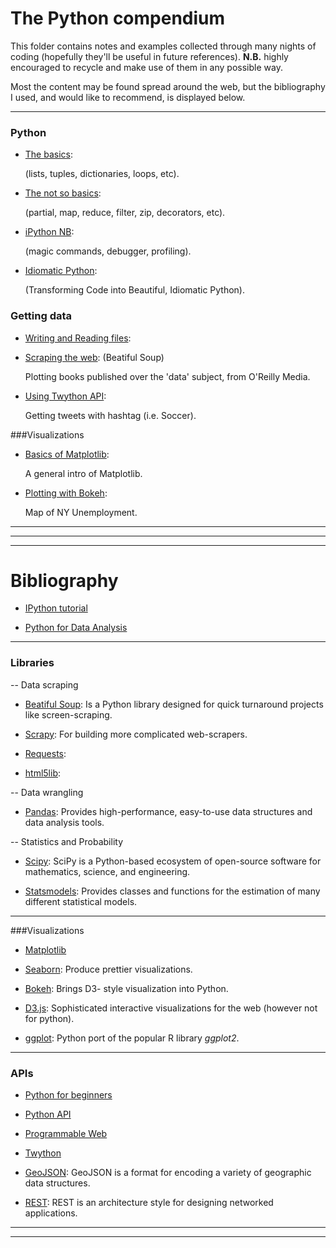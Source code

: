 # The Python compendium

This folder contains notes and examples  collected through many nights of 
coding (hopefully they'll be useful in future references). 
**N.B.** highly encouraged to recycle and make use of them in any possible way.

Most the content may be found spread around the web, but 
the bibliography I used, and would like to recommend, 
is displayed below.

------
### Python

* [The basics](https://nbviewer.jupyter.org/github/ja-vazquez/Python_compendium/blob/master/The_basics.ipynb):

	(lists, tuples, dictionaries, loops, etc).

* [The not so basics](https://nbviewer.jupyter.org/github/ja-vazquez/Python_compendium/blob/master/The_not_so_basics.ipynb): 

	(partial, map, reduce, filter, zip, decorators, etc).

* [iPython NB](https://nbviewer.jupyter.org/github/ja-vazquez/Python_compendium/blob/master/iPython.ipynb):

	(magic commands, debugger, profiling).


* [Idiomatic Python](https://nbviewer.jupyter.org/github/ja-vazquez/Python_compendium/blob/master/Idiomatic_Python.ipynb):

	(Transforming Code into Beautiful, Idiomatic Python).



### Getting data
* [Writing and Reading files](https://nbviewer.jupyter.org/github/ja-vazquez/Python_compendium/blob/master/Input_output.ipynb):

* [Scraping the web](https://github.com/ja-vazquez/Python_compendium/blob/master/Scraping_the_web_books.ipynb): (Beatiful Soup)
	
	Plotting books published over the 'data' subject, from O'Reilly Media.
	
* [Using Twython API](https://github.com/ja-vazquez/Python_compendium/blob/master/Twython_API.ipynb): 

	Getting tweets with hashtag (i.e. Soccer).

###Visualizations

* [Basics of Matplotlib](https://nbviewer.jupyter.org/github/ja-vazquez/Python_compendium/blob/master/Visualizing_data.ipynb):

	A general intro of Matplotlib.

* [Plotting with Bokeh](https://nbviewer.jupyter.org/github/ja-vazquez/Python_compendium/blob/master/Bokeh_examples.ipynb):
	
	Map of NY Unemployment.
 

----
------
------


# Bibliography

* [IPython tutorial](https://ipython.org/ipython-doc/2/interactive/tutorial.html)

* [Python for Data Analysis](http://www.amazon.com/Python-Data-Analysis-Wrangling-IPython/dp/1449319793)


------

### Libraries

-- Data scraping 

* [Beatiful Soup](https://www.crummy.com/software/BeautifulSoup/):
Is a Python library designed for quick turnaround projects like screen-scraping.

* [Scrapy](http://doc.scrapy.org/en/master/intro/tutorial.html):
For building more complicated web-scrapers.

* [Requests](http://docs.python-requests.org/en/master/):
* [html5lib](https://pypi.python.org/pypi/html5lib):

-- Data wrangling

* [Pandas](http://pandas.pydata.org/):
Provides high-performance, easy-to-use data structures and data analysis tools.


-- Statistics and Probability


* [Scipy](http://www.scipy.org/):
SciPy is a Python-based ecosystem of open-source software for mathematics, science, and engineering.

* [Statsmodels](http://statsmodels.sourceforge.net/devel/index.html):
Provides classes and functions for the estimation of many different statistical models.

----

###Visualizations

* [Matplotlib](http://matplotlib.org/)

* [Seaborn](http://stanford.edu/~mwaskom/software/seaborn/):
Produce prettier visualizations.

* [Bokeh](http://bokeh.pydata.org/en/latest/):
Brings D3- style visualization into Python.

* [D3.js](http://d3js.org/):
Sophisticated interactive visualizations for the web (however not for python).

* [ggplot](http://ggplot.yhathq.com/):
Python port of the popular R library *ggplot2*.


----

### APIs
* [Python for beginners](http://www.pythonforbeginners.com/api/list-of-python-apis)

* [Python API](http://www.pythonapi.com/)

* [Programmable Web](http://www.programmableweb.com/)

* [Twython](https://twython.readthedocs.org/en/latest/)

* [GeoJSON](http://geojson.org/): 
GeoJSON is a format for encoding a variety of geographic data structures.

* [REST](http://rest.elkstein.org/2008/02/real-rest-examples.html):
REST is an architecture style for designing networked applications.


----
----
